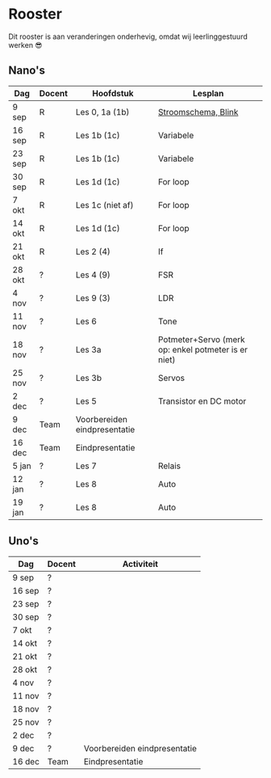 # Rooster

Dit rooster is aan veranderingen onderhevig, omdat wij leerlinggestuurd werken :sunglasses:

## Nano's

Dag|Docent|Hoofdstuk|Lesplan
---|---|---|---
9 sep|R|Les 0, 1a (1b)|[Stroomschema, Blink](Lesplannen/Introductie/README.md)
16 sep|R|Les 1b (1c)|Variabele
23 sep|R|Les 1b (1c)|Variabele
30 sep|R|Les 1d (1c)|For loop
7 okt|R|Les 1c (niet af)|For loop
14 okt|R|Les 1d (1c)|For loop
21 okt|R|Les 2 (4)|If
28 okt|?|Les 4 (9)|FSR
4 nov|?|Les 9 (3)|LDR
11 nov|?|Les 6|Tone
18 nov|?|Les 3a|Potmeter+Servo (merk op: enkel potmeter is er niet)
25 nov|?|Les 3b|Servos
2 dec|?|Les 5|Transistor en DC motor
9 dec|Team|Voorbereiden eindpresentatie
16 dec|Team|Eindpresentatie
5 jan|?|Les 7|Relais
12 jan|?|Les 8|Auto
19 jan|?|Les 8|Auto


## Uno's

Dag|Docent|Activiteit
---|---|---
9 sep|?|
16 sep|?|
23 sep|?|
30 sep|?|
7 okt|?|
14 okt|?|
21 okt|?|
28 okt|?|
4 nov|?|
11 nov|?|
18 nov|?|
25 nov|?|
2 dec|?|
9 dec|?|Voorbereiden eindpresentatie
16 dec|Team|Eindpresentatie
